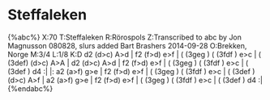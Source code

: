 # Steffaleken

{%abc%}
X:70
T:Steffaleken
R:Rörospols
Z:Transcribed to abc by Jon Magnusson 080828, slurs added Bart Brashers 2014-09-28
O:Brekken, Norge
M:3/4
L:1/8
K:D
d2 (d>c) A>d | f2 (f>d) e>f | ( (3geg ) ( (3fdf ) e>c | ( (3def) (d>c) A>A |
d2 (d>c) A>d | f2 (f>d) e>f | ( (3geg ) ( (3fdf ) e>c | ( (3def ) d4 :|
|: a2 (a>f) g>e | f2 (f>d) e>f | ( (3geg ) ( (3fdf ) e>c | ( (3def ) (d>c) A>f |
a2 (a>f) g>e | f2 (f>d) e>f | ( (3geg ) ( (3fdf ) e>c | ( (3def ) d4 :|
{%endabc%}

